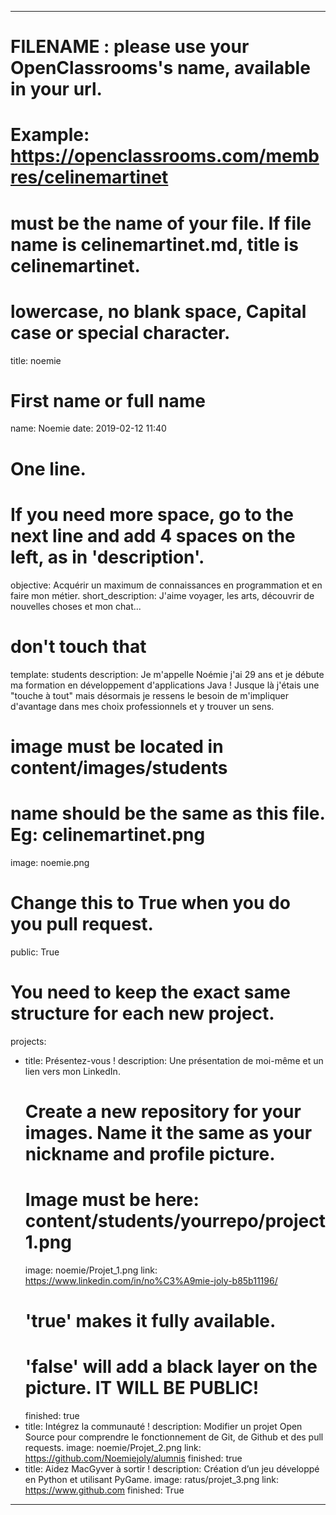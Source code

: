 ---


# FILENAME : please use your OpenClassrooms's name, available in your url.
# Example: https://openclassrooms.com/membres/celinemartinet
# must be the name of your file. If file name is celinemartinet.md, title is celinemartinet.
# lowercase, no blank space, Capital case or special character.
title: noemie
# First name or full name
name: Noemie
date: 2019-02-12 11:40
# One line.
# If you need more space, go to the next line and add 4 spaces on the left, as in 'description'.
objective: Acquérir un maximum de connaissances en programmation et en faire mon métier.
short_description: J'aime voyager, les arts, découvrir de nouvelles choses et mon chat...
# don't touch that
template: students
description:
    Je m'appelle Noémie j'ai 29 ans et je débute ma formation en développement d'applications Java !
	Jusque là j'étais une "touche à tout" mais désormais je ressens le besoin
	de m'impliquer d'avantage dans mes choix professionnels et y trouver un sens.

# image must be located in content/images/students
# name should be the same as this file. Eg: celinemartinet.png
image: noemie.png

# Change this to True when you do you pull request.
public: True

# You need to keep the exact same structure for each new project.
projects:
  - title: Présentez-vous !
    description: Une présentation de moi-même et un lien vers mon LinkedIn.
    # Create a new repository for your images. Name it the same as your nickname and profile picture.
    # Image must be here: content/students/yourrepo/project1.png
    image: noemie/Projet_1.png
    link: https://www.linkedin.com/in/no%C3%A9mie-joly-b85b11196/
    # 'true' makes it fully available.
    # 'false' will add a black layer on the picture. IT WILL BE PUBLIC!
    finished: true
  - title: Intégrez la communauté !
    description: Modifier un projet Open Source pour comprendre le fonctionnement de Git, de Github et des pull requests. 
    image: noemie/Projet_2.png
    link: https://github.com/Noemiejoly/alumnis
    finished: true
  - title: Aidez MacGyver à sortir !
    description: Création d’un jeu développé en Python et utilisant PyGame.
    image: ratus/projet_3.png
    link: https://www.github.com
    finished: True

---